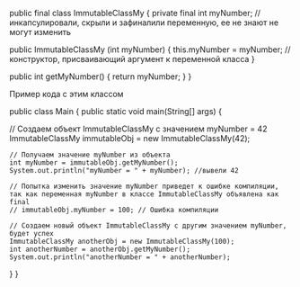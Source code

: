 public final class ImmutableClassMy { 
private final int myNumber; //инкапсулировали, скрыли и зафиналили переменную, ее не знают не могут изменить

public ImmutableClassMy (int myNumber)
{ 
this.myNumber = myNumber; // конструктор, присваивающий аргумент к переменной класса 
}

public int getMyNumber() { 
return myNumber; 
} 
}

Пример кода с этим классом

public class Main { public static void main(String[] args) { 

 // Создаем объект ImmutableClassMy с значением myNumber = 42 
 ImmutableClassMy immutableObj = new ImmutableClassMy(42);

    // Получаем значение myNumber из объекта
    int myNumber = immutableObj.getMyNumber();
    System.out.println("myNumber = " + myNumber); //вывели 42

    // Попытка изменить значение myNumber приведет к ошибке компиляции, так как переменная myNumber в классе ImmutableClassMy объявлена как final
    // immutableObj.myNumber = 100; // Ошибка компиляции

    // Создаем новый объект ImmutableClassMy с другим значением myNumber, будет успех
    ImmutableClassMy anotherObj = new ImmutableClassMy(100);
    int anotherNumber = anotherObj.getMyNumber();
    System.out.println("anotherNumber = " + anotherNumber);
}
}
